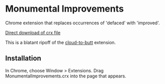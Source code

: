 Monumental Improvements
=============

Chrome extension that replaces occurrences of 'defaced' with 'improved'.

[Direct download of crx file](https://github.com/michaelsnook/monument-improvements/blob/master/MonumentalImprovements.crx?raw=true)

This is a blatant ripoff of the [cloud-to-butt](https://github.com/panicsteve/cloud-to-butt/) extension.

Installation
------------

In Chrome, choose Window > Extensions.  Drag MonumentalImprovements.crx into the page that appears.
